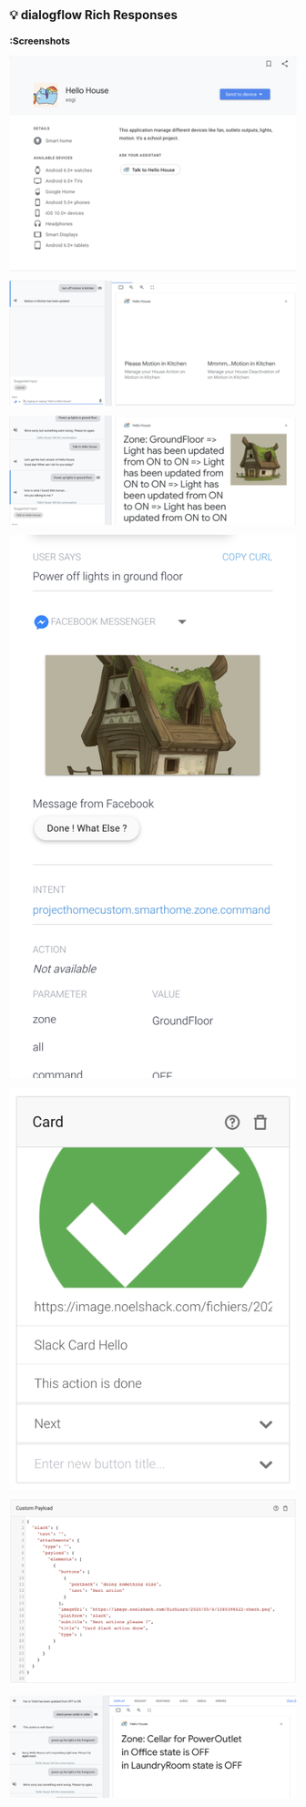 #

## :bulb: dialogflow Rich Responses

### :Screenshots 

<p align="center">
  <img src="./img-dialogflow/deploiement-Assistant.png">
</p>

<p align="center">
  <img src="./img-dialogflow/carousel.png">
</p>

<p align="center">
  <img src="./img-dialogflow/BasicCard.png">
</p>

<p align="center">
  <img src="./img-dialogflow/facebookResponse.png">
</p>

<p align="center">
  <img src="./img-dialogflow/slackCard.png">
</p>

<p align="center">
  <img src="./img-dialogflow/slackCustomResponse.png">
</p>

<p align="center">
  <img src="./img-dialogflow/simpleResponse.png">
</p>